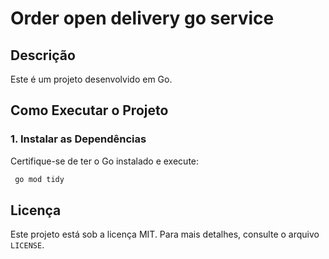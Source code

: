 # Order open delivery go service

## Descrição
Este é um projeto desenvolvido em Go.

## Como Executar o Projeto

### 1. Instalar as Dependências
Certifique-se de ter o Go instalado e execute:
```sh
 go mod tidy
```

## Licença
Este projeto está sob a licença MIT. Para mais detalhes, consulte o arquivo `LICENSE`.

